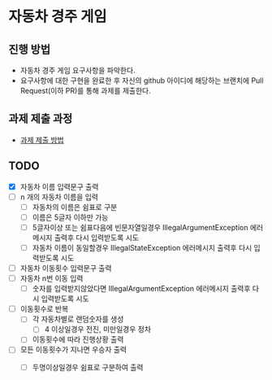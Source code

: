 # 자동차 경주 게임
## 진행 방법
* 자동차 경주 게임 요구사항을 파악한다.
* 요구사항에 대한 구현을 완료한 후 자신의 github 아이디에 해당하는 브랜치에 Pull Request(이하 PR)를 통해 과제를 제출한다.

## 과제 제출 과정
* [과제 제출 방법](https://github.com/next-step/nextstep-docs/tree/master/precourse)

## TODO

*[x] 자동차 이름 입력문구 출력
*[ ] n 개의 자동차 이름을 입력
  *[ ] 자동차의 이름은 쉼표로 구분
  *[ ] 이름은 5글자 이하만 가능
  *[ ] 5글자이상 또는 쉼표다음에 빈문자열일경우 IllegalArgumentException 에러메시지 출력후 다시 입력받도록 시도
  *[ ] 자동차 이름이 동일할경우 IllegalStateException 에러메시지 출력후 다시 입력받도록 시도
*[ ] 자동차 이동횟수 입력문구 출력
*[ ] 자동차 n번 이동 입력
  *[ ] 숫자를 입력받지않았다면 IllegalArgumentException 에러메시지 출력후 다시 입력받도록 시도
*[ ] 이동횟수로 반복 
  *[ ] 각 자동차별로 랜덤숫자를 생성
    *[ ] 4 이상일경우 전진, 미만일경우 정차
  *[ ] 이동횟수에 따라 진행상황 출력
*[ ] 모든 이동횟수가 지나면 우승자 출력
  *[ ] 두명이상일경우 쉼표로 구분하여 출력
    


